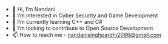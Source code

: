 - 👋 Hi, I’m Nandani
- 👀 I’m interested in Cyber Security and Game Development
- 🌱 I’m currently learning C++ and C# 
- 💞️ I’m looking to contribute to Open Source Development
- 📫 How to reach me - nandanisinghpardhi2086@gmail.com

<!---
Frizzy2086/Frizzy2086 is a ✨ special ✨ repository because its `README.md` (this file) appears on your GitHub profile.
You can click the Preview link to take a look at your changes.
--->
